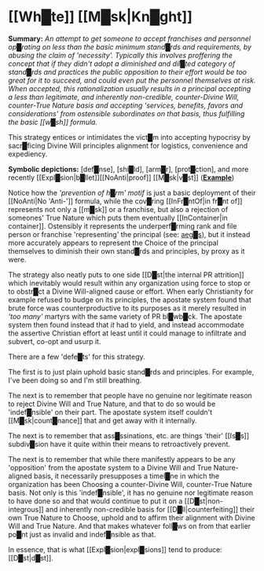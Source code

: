 # [[Wh█te]] [[M█sk|Kn█ght]]


**Summary:** *An attempt to get someone to accept franchises and personnel op█rating on less than the basic minimum stand█rds and requirements, by abusing the claim of 'necessity'.  Typically this involves proffering the concept that if they didn't adopt a diminished and dil█ted category of stand█rds and practices the public opposition to their effort would be too great for it to succeed, and could even put the personnel themselves at risk.  When accepted, this rationalization usually results in a principal accepting a less than legitimate, and inherently non-credible, counter-Divine Will, counter-True Nature basis and accepting 'services, benefits, favors and considerations' from ostensible subordinates on that basis, thus fulfilling the basic [[w█sh]] formula.*

This strategy entices or intimidates the vict█m into accepting hypocrisy by sacr█ficing Divine Will principles alignment for logistics, convenience and expediency.

**Symbolic depictions:**  [def█nse], [shi█ld], [arm█r], [prot█ction], and more recently [[Expl█sion|b█llet]][[NoAnti|proof]] [[M█sk|v█st]] \(**[Example](https://soundcloud.com/satori42/newshour-2023-08-16-whte-knght-strategy)**\)

Notice how the *'prevention of h█rm'* *motif* is just a basic deployment of their [[NoAnti|No 'Anti-']] formula, while the cov█ring [[InFr█ntOf|in fr█nt of]] represents not only a [[m█sk]] or a franchise, but also a rejection of someones' True Nature which puts them eventually [[InContainer|in container]].  Ostensibly it represents the underperf█rming rank and file person or franchise 'representing' the principal (see: [aeg█s](https://en.wikipedia.org/wiki/Aegis)\), but it instead more accurately appears to represent the Choice of the principal themselves to diminish their own stand█rds and principles, by proxy as it were.

The strategy also neatly puts to one side [[D█st|the internal PR attrition]] which inevitably would result within any organization using force to stop or to obstr█ct a Divine Will-aligned cause or effort.  When early Christianity for example refused to budge on its principles, the apostate system found that brute force was counterproductive to its purposes as it merely resulted in *'too many'* martyrs with the same variety of PR bl█wb█ck.  The apostate system then found instead that *it* had to yield, and instead accommodate the assertive Christian effort at least until it could manage to infiltrate and subvert, co-opt and usurp it.

There are a few 'defe█ts' for this strategy.

The first is to just plain uphold basic stand█rds and principles.  For example, I've been doing so and I'm still breathing.

The next is to remember that people have no genuine nor legitimate reason to reject Divine Will and True Nature, and that to do so would be 'indef█nsible' on their part.  The apostate system itself couldn't [[M█sk|count█nance]] that and get away with it internally.

The next is to remember that ass█ssinations, etc. are things 'their' [[Is█s]] subdiv█sion have it quite within their means to retroactively prevent.

The next is to remember that while there manifestly appears to be any 'opposition' from the apostate system to a Divine Will and True Nature-aligned basis, it necessarily presupposes a timel█ne in which the organization has been Choosing a counter-Divine Will, counter-True Nature basis.  Not only is this 'indef█nsible', it has no genuine nor legitimate reason to have done so and that would continue to put it on a [[D█st|non-integrous]] and inherently non-credible basis for [[D█ll|counterfeiting]] their own True Nature to Choose, uphold and to affirm their alignment with Divine Will and True Nature.  And that makes whatever foll█ws on from that earlier po█nt just as invalid and indef█nsible as that.

In essence, that is what [[Expl█sion|expl█sions]] tend to produce: [[D█st|d█st]].

